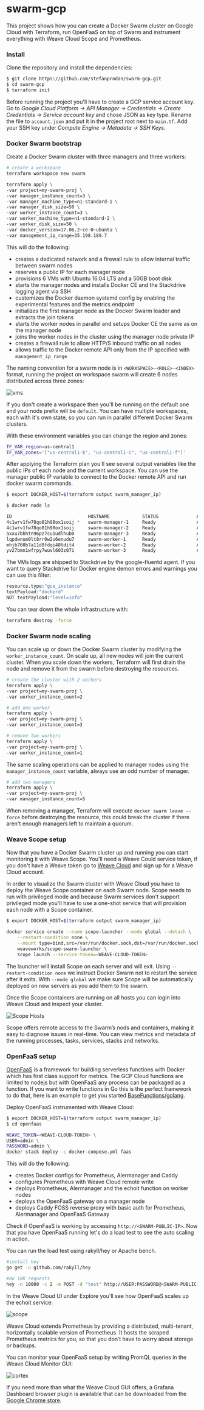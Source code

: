 # swarm-gcp

This project shows how you can create a Docker Swarm cluster on Google Cloud with Terraform, 
run OpenFaaS on top of Swarm and instrument everything with Weave Cloud Scope and Prometheus.

### Install

Clone the repository and install the dependencies:

```bash
$ git clone https://github.com/stefanprodan/swarm-gcp.git
$ cd swarm-gcp
$ terraform init
```

Before running the project you'll have to create a GCP service account key. 
Go to _Google Cloud Platform -> API Manager -> Credentials -> Create Credentials -> Service account key_ and 
chose JSON as key type. Rename the file to `account.json` and put it in the project root next to `main.tf`.
Add your SSH key under _Compute Engine -> Metadata -> SSH Keys_.

### Docker Swarm bootstrap

Create a Docker Swarm cluster with three managers and three workers:

```bash
# create a workspace
terraform workspace new swarm

terraform apply \
-var project=my-swarm-proj \
-var manager_instance_count=3 \
-var manager_machine_type=n1-standard-1 \
-var manager_disk_size=50 \
-var worker_instance_count=3 \
-var worker_machine_type=n1-standard-2 \
-var worker_disk_size=50 \
-var docker_version=17.06.2~ce-0~ubuntu \
-var management_ip_range=35.198.189.7
```

This will do the following:

* creates a dedicated network and a firewall rule to allow internal traffic between swarm nodes
* reserves a public IP for each manager node
* provisions 6 VMs with Ubuntu 16.04 LTS and a 50GB boot disk
* starts the manager nodes and installs Docker CE and the Stackdrive logging agent via SSH
* customizes the Docker daemon systemd config by enabling the experimental features and the metrics endpoint
* initializes the first manager node as the Docker Swarm leader and extracts the join tokens
* starts the worker nodes in parallel and setups Docker CE the same as on the manager node
* joins the worker nodes in the cluster using the manager node private IP
* creates a firewall rule to allow HTTP/S inbound traffic on all nodes
* allows traffic to the Docker remote API only from the IP specified with `management_ip_range`

The naming convention for a swarm node is in `<WORKSPACE>-<ROLE>-<INDEX>` format, 
running the project on workspace swarm will create 6 nodes distributed across three zones: 

![vms](https://github.com/stefanprodan/swarm-gcp/blob/master/screens/gcp-vms.png)


If you don't create a workspace then you'll be running on the default one and your nods prefix will be `default`. 
You can have multiple workspaces, each with it's own state, so you can run in parallel different Docker Swarm clusters.

With these environment variables you can change the region and zones:

```bash
TF_VAR_region=us-central1
TF_VAR_zones='["us-central1-b", "us-central1-c", "us-central1-f"]'
```

After applying the Terraform plan you'll see several output variables like the public IPs of 
each node and the current workspace. 
You can use the manager public IP variable to connect to the Docker remote API 
and run docker swarm commands.

```bash
$ export DOCKER_HOST=$(terraform output swarm_manager_ip)

$ docker node ls

ID                            HOSTNAME            STATUS              AVAILABILITY        MANAGER STATUS
4c1wrv1fw78qo81h98ox1soij *   swarm-manager-1     Ready               Active              Leader
4c1wrv1fw78qo81h98ox1soij     swarm-manager-2     Ready               Active              Reachable
axxu7bhhtn96pz7cu1udlhub0     swarm-manager-3     Ready               Active              Reachable
lqpdwnum0lt8rr0w2u6enudu7     swarm-worker-1      Ready               Active
mhjb760b7a11d0fdqi48tdit4     swarm-worker-2      Ready               Active
yv27bmn1wfrpy7wuvl603z07i     swarm-worker-3      Ready               Active
```

The VMs logs are shipped to Stackdrive by the google-fluentd agent. 
If you want to query Stackdrive for Docker engine demon errors and warnings you can use this filter:

```bash
resource.type:"gce_instance"
textPayload:"dockerd"
NOT textPayload:"level=info"
```

You can tear down the whole infrastructure with:

 ```bash
terraform destroy -force
```

### Docker Swarm node scaling

You can scale up or down the Docker Swarm cluster by modifying the `worker_instance_count`. 
On scale up, all new nodes will join the current cluster. 
When you scale down the workers, Terraform will first drain the node 
and remove it from the swarm before destroying the resources.

```bash
# create the cluster with 2 workers
terraform apply \
-var project=my-swarm-proj \
-var worker_instance_count=2 

# add one worker
terraform apply \
-var project=my-swarm-proj \
-var worker_instance_count=3

# remove two workers
terraform apply \
-var project=my-swarm-proj \
-var worker_instance_count=1
```

The same scaling operations can be applied to manager nodes using the `manager_instance_count` variable, 
always use an odd number of manager.

```bash
# add two managers
terraform apply \
-var project=my-swarm-proj \
-var manager_instance_count=5
```

When removing a manager, Terraform will execute `docker swarm leave --force` before destroying the resource, 
this could break the cluster if there aren't enough managers left to maintain a quorum. 

### Weave Scope setup

Now that you have a Docker Swarm cluster up and running you can start monitoring it with Weave Scope. 
You'll need a Weave Could service token, if you don't have a Weave token go 
to [Weave Cloud](https://cloud.weave.works/) and sign up for a Weave Cloud account. 

In order to visualize the Swarm cluster with Weave Cloud you have to deploy the Weave Scope container 
on each Swarm node. Scope needs to run with privileged mode and because Swarm services don't support 
privileged mode you'll have to use a one-shot service that will provision each node with a Scope container.

```bash
$ export DOCKER_HOST=$(terraform output swarm_manager_ip)

docker service create --name scope-launcher --mode global --detach \
    --restart-condition none \
    --mount type=bind,src=/var/run/docker.sock,dst=/var/run/docker.sock \
    weaveworks/scope-swarm-launcher \
    scope launch --service-token=<WEAVE-CLOUD-TOKEN>
```

The launcher will install Scope on each server and will exit. Using `--restart-condition none` we 
instruct Docker Swarm not to restart the service after it exits. With `--mode global` we make sure 
Scope will be automatically deployed on new servers as you add them to the swarm. 

Once the Scope containers are running on all hosts you can login into Weave Cloud and inspect your cluster.

![Scope Hosts](https://raw.githubusercontent.com/stefanprodan/swarmprom/master/grafana/screens/weave-scope-hosts-v2.png)

Scope offers remote access to the Swarm’s nods and containers, making it easy to diagnose issues in real-time. 
You can view metrics and metadata of the running processes, tasks, services, stacks and networks. 

### OpenFaaS setup

[OpenFaaS](https://www.openfaas.com/) is a framework for building serverless functions with Docker which has 
first class support for metrics. The GCP Cloud functions are limited to nodejs but with OpenFaaS any process 
can be packaged as a function. If you want to write functions in Go this is the perfect framework to do that, 
here is an example to get you started [BaseFunctions/golang](https://github.com/openfaas/faas/tree/master/sample-functions/BaseFunctions/golang). 

Deploy OpenFaaS instrumented with Weave Cloud:

```bash
$ export DOCKER_HOST=$(terraform output swarm_manager_ip)
$ cd openfaas

WEAVE_TOKEN=<WEAVE-CLOUD-TOKEN> \
USER=admin \
PASSWORD=admin \ 
docker stack deploy -c docker-compose.yml faas
```

This will do the following:

* creates Docker configs for Prometheus, Alermanager and Caddy
* configures Prometheus with Weave Cloud remote write
* deploys Prometheus, Alermanager and the echoit function on worker nodes
* deploys the OpenFaaS gateway on a manager node
* deploys Caddy FOSS reverse proxy with basic auth for Prometheus, Alermanager and OpenFaaS Gateway

Check if OpenFaaS is working by accessing `http://<SWARM-PUBLIC-IP>`. 
Now that you have OpenFaaS running let's do a load test to see the auto scaling in action.

You can run the load test using rakyll/hey or Apache bench.

```bash
#install hey
go get -u github.com/rakyll/hey

#do 10K requests 
hey -n 10000 -c 2 -m POST -d "test" http://USER:PASSWORD@<SWARM-PUBLIC-IP>/function/faas_echoit
```

In the Weave Cloud UI under Explore you'll see how OpenFaaS scales up the echoit service:

![scope](https://github.com/stefanprodan/swarm-gcp/blob/master/screens/openfaas-scope.png)

Weave Cloud extends Prometheus by providing a distributed, multi-tenant, horizontally scalable version of Prometheus. 
It hosts the scraped Prometheus metrics for you, so that you don’t have to worry about storage or backups.

You can monitor your OpenFaaS setup by writing PromQL queries in the Weave Cloud Monitor GUI:

![cortex](https://github.com/stefanprodan/swarm-gcp/blob/master/screens/openfaas-metrics.png)

If you need more than what the Weave Cloud GUI offers, a Grafana Dashboard browser plugin is available that can be 
downloaded from the [Google Chrome store](https://chrome.google.com/webstore/detail/weave-cloud/aihaocdgpjomchhocbnlhoaildnoollo).
